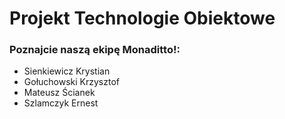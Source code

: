 # Projekt Technologie Obiektowe

### Poznajcie naszą ekipę **Monaditto**!:
- Sienkiewicz Krystian
- Gołuchowski Krzysztof
- Mateusz Ścianek
- Szlamczyk Ernest
